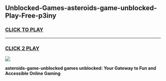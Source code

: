 
## Unblocked-Games-asteroids-game-unblocked-Play-Free-p3iny
<h3>
<a href="https://premium76.site?title=asteroids-game-unblocked&ref=19M">CLICK TO PLAY</a></h3>
<hr>

<h3>
<a href="https://premium76.site?title=asteroids-game-unblocked&ref=19M">CLICK 2 PLAY</a>
  
</h3>

<a href="https://premium76.site?title=asteroids-game-unblocked&ref=19M"><img src="https://clearcache.store/games.png"></a>


**asteroids-game-unblocked games unblocked: Your Gateway to Fun and Accessible Online Gaming**
